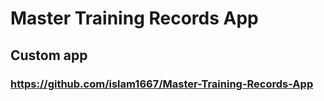 # Master Training Records App
## Custom app
### https://github.com/islam1667/Master-Training-Records-App